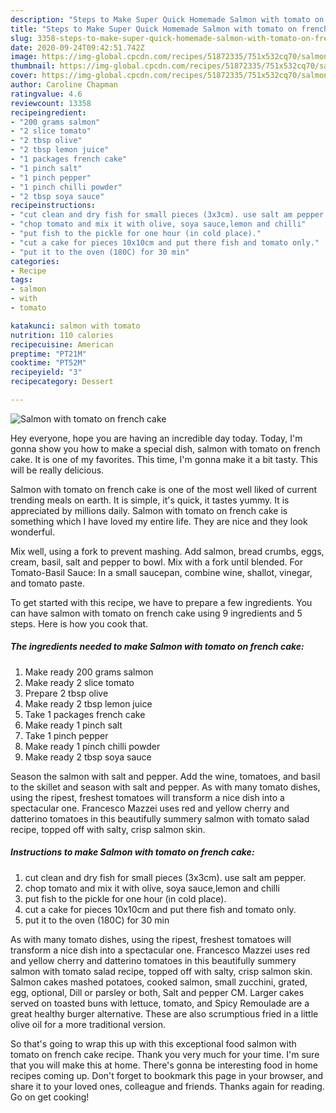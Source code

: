 ```yaml
---
description: "Steps to Make Super Quick Homemade Salmon with tomato on french cake"
title: "Steps to Make Super Quick Homemade Salmon with tomato on french cake"
slug: 3358-steps-to-make-super-quick-homemade-salmon-with-tomato-on-french-cake
date: 2020-09-24T09:42:51.742Z
image: https://img-global.cpcdn.com/recipes/51872335/751x532cq70/salmon-with-tomato-on-french-cake-recipe-main-photo.jpg
thumbnail: https://img-global.cpcdn.com/recipes/51872335/751x532cq70/salmon-with-tomato-on-french-cake-recipe-main-photo.jpg
cover: https://img-global.cpcdn.com/recipes/51872335/751x532cq70/salmon-with-tomato-on-french-cake-recipe-main-photo.jpg
author: Caroline Chapman
ratingvalue: 4.6
reviewcount: 13358
recipeingredient:
- "200 grams salmon"
- "2 slice tomato"
- "2 tbsp olive"
- "2 tbsp lemon juice"
- "1 packages french cake"
- "1 pinch salt"
- "1 pinch pepper"
- "1 pinch chilli powder"
- "2 tbsp soya sauce"
recipeinstructions:
- "cut clean and dry fish for small pieces (3x3cm). use salt am pepper."
- "chop tomato and mix it with olive, soya sauce,lemon and chilli"
- "put fish to the pickle for one hour (in cold place)."
- "cut a cake for pieces 10x10cm and put there fish and tomato only."
- "put it to the oven (180C) for 30 min"
categories:
- Recipe
tags:
- salmon
- with
- tomato

katakunci: salmon with tomato 
nutrition: 110 calories
recipecuisine: American
preptime: "PT21M"
cooktime: "PT52M"
recipeyield: "3"
recipecategory: Dessert

---
```



![Salmon with tomato on french cake](https://img-global.cpcdn.com/recipes/51872335/751x532cq70/salmon-with-tomato-on-french-cake-recipe-main-photo.jpg)

Hey everyone, hope you are having an incredible day today. Today, I'm gonna show you how to make a special dish, salmon with tomato on french cake. It is one of my favorites. This time, I'm gonna make it a bit tasty. This will be really delicious.

Salmon with tomato on french cake is one of the most well liked of current trending meals on earth. It is simple, it's quick, it tastes yummy. It is appreciated by millions daily. Salmon with tomato on french cake is something which I have loved my entire life. They are nice and they look wonderful.

Mix well, using a fork to prevent mashing. Add salmon, bread crumbs, eggs, cream, basil, salt and pepper to bowl. Mix with a fork until blended. For Tomato-Basil Sauce: In a small saucepan, combine wine, shallot, vinegar, and tomato paste.


To get started with this recipe, we have to prepare a few ingredients. You can have salmon with tomato on french cake using 9 ingredients and 5 steps. Here is how you cook that.

<!--inarticleads1-->

##### The ingredients needed to make Salmon with tomato on french cake:

1. Make ready 200 grams salmon
1. Make ready 2 slice tomato
1. Prepare 2 tbsp olive
1. Make ready 2 tbsp lemon juice
1. Take 1 packages french cake
1. Make ready 1 pinch salt
1. Take 1 pinch pepper
1. Make ready 1 pinch chilli powder
1. Make ready 2 tbsp soya sauce


Season the salmon with salt and pepper. Add the wine, tomatoes, and basil to the skillet and season with salt and pepper. As with many tomato dishes, using the ripest, freshest tomatoes will transform a nice dish into a spectacular one. Francesco Mazzei uses red and yellow cherry and datterino tomatoes in this beautifully summery salmon with tomato salad recipe, topped off with salty, crisp salmon skin. 

<!--inarticleads2-->

##### Instructions to make Salmon with tomato on french cake:

1. cut clean and dry fish for small pieces (3x3cm). use salt am pepper.
1. chop tomato and mix it with olive, soya sauce,lemon and chilli
1. put fish to the pickle for one hour (in cold place).
1. cut a cake for pieces 10x10cm and put there fish and tomato only.
1. put it to the oven (180C) for 30 min


As with many tomato dishes, using the ripest, freshest tomatoes will transform a nice dish into a spectacular one. Francesco Mazzei uses red and yellow cherry and datterino tomatoes in this beautifully summery salmon with tomato salad recipe, topped off with salty, crisp salmon skin. Salmon cakes mashed potatoes, cooked salmon, small zucchini, grated, egg, optional, Dill or parsley or both, Salt and pepper CM. Larger cakes served on toasted buns with lettuce, tomato, and Spicy Remoulade are a great healthy burger alternative. These are also scrumptious fried in a little olive oil for a more traditional version. 

So that's going to wrap this up with this exceptional food salmon with tomato on french cake recipe. Thank you very much for your time. I'm sure that you will make this at home. There's gonna be interesting food in home recipes coming up. Don't forget to bookmark this page in your browser, and share it to your loved ones, colleague and friends. Thanks again for reading. Go on get cooking!
